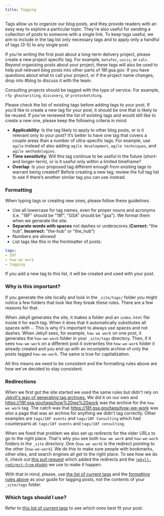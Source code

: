 ```yaml
---
title: Tagging
---
```


Tags allow us to organize our blog posts, and they provide readers with
an easy way to explore a particular topic. They're also useful for
sending a collection of posts to someone with a single link. To keep
tags useful, we aim to include in the tag list only necessary tags and
to apply only a handful of tags (3-5) to any single post.

If you’re writing the first post about a long-term delivery project,
please create a new project specific tag. For example, `betafec`,
`uscis`, or `calc`. Beyond organizing posts about your project,
these tags will also be used to help pull relevant blog posts into other
parts of 18f.gsa.gov. If you have questions about what to call your
project, or if the project name changes, drop into #blog to discuss it
with the team.

Consulting projects should be tagged with the type of service. For
example, `rfp ghostwriting`, `discovery`, or `protosketching`.

Please check the list of existing tags before adding tags to your post.
If you’d like to create a new tag for your post, it should be one that
is likely to be reused. If you’ve reviewed the list of existing tags and
would still like to create a new one, please keep the following criteria
in mind:

-   **Applicability**: Is the tag likely to apply to other blog posts, or is it relevant only to your post? It’s better to have one tag that covers a couple areas than a number of ultra-specific tags. For example, use `agile` instead of also adding `agile development`, `agile techniques`, and `agile methodologies`.
-   **Time sensitivity**: Will this tag continue to be useful in the future (short- and longer-term), or is it useful only within a limited timeframe?
-   **Overlap**: Is your proposed tag different enough from existing tags to warrant being created? Before creating a new tag, review the full tag list to see if there’s another similar tag you can use instead.

### Formatting

When typing tags or creating new ones, please follow these guidelines.

- Use all lowercase for tag names, even for proper nouns and acronyms
(i.e. "18F" should be "18f", "GSA" should be "gsa"). We format them when
we generate the site.
- **Separate words with spaces** not dashes or underscores
(**Correct:** "the hub", **Incorrect:** "the-hub" or "the_hub")
- Numbers are allowed
- List tags like this in the frontmatter of posts:

```yaml
tags:
- 18f
- how we work
- tagging
```

If you add a new tag to this list, it will be created and used with your
post.

### Why is this important?

If you generate the site locally and look in the `_site/tags/` folder
you might notice a few folders that look like they break these rules.
There are a few reasons for that.

When Jekyll generates the site, it makes a folder and an `index.html`
file inside it for each tag. When it does that it automatically
substitutes all spaces with `-`. This is why it's important to always
use spaces and not dashes. When Jekyll sees, for example, `how we
work` on one post, it generates the `how-we-work` folder in your
`_site/tags` directory. Then, if it sees `how-we-work` on a
different post it overwrites the `how-we-work` folder it already
created and you end up with an incomplete archive of only the posts
tagged `how-we-work`. The same is true for capitalization.

All this means we need to be consistent and the formatting rules above
are how we've decided to stay consistent.

### Redirections

When we first got the site started we used the same rules but didn't
rely on [Jekyll's way of generating tag
archives.](https://github.com/jekyll/jekyll-archives) We did it on our
own and https://18f.gsa.gov/tags/how%20we%20work was the archive for the
`how we work` tag. The catch was that
https://18f.gsa.gov/tags/how-we-work was _also_ a page that was an
archive for anything we didn't tag correctly. Other examples are
`tags/18F events` and `tags/18F Consulting` which had counterparts
at: `tags/18f events` and `tags/18f consulting`.

When we fixed that problem we also set up redirects for the older URLs
to go to the right place. That's why you see both `how we work` and
`how-we-work` folders in the `_site` directory. One (`how we
work`) is the redirect pointing to the other (`how-we-work`). We do
this to make sure people with bookmarks, other sites, and search engines
all get to the right place. To see how we do it, check out [this pull
request](https://github.com/18F/18f.gsa.gov/pull/921) which added the
redirects and the [`jekyll-redirect-from`
plugin](https://github.com/jekyll/jekyll-redirect-from) we use to make
it happen.

With that in mind, please, use [the list of current tags](https://18f.gsa.gov/tags/) and
the [formatting rules above](#formatting) as your guide for tagging
posts, _not_ the contents of your `_site/tags` folder.

### Which tags should I use?

Refer to [this list of current tags](https://18f.gsa.gov/tags/) to see which ones best fit your post.
